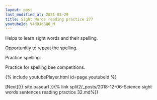 ```yaml
---
layout: post
last_modified_at: 2021-03-29
title: Sight Words reading practice 277
youtubeId: V4dDJdSQ8_M
---
```

 
 
Helps to learn sight words and their spelling.

Opportunitiy to repeat the spelling. 

Practice spelling. 
 
Practice for spelling bee competitions. 
 
{% include youtubePlayer.html id=page.youtubeId %}
 
 

[Next]({{ site.baseurl }}{% link  split2/_posts/2018-12-06-Science sight words sentences reading practice 32.md%})
 

